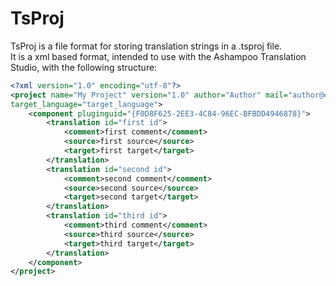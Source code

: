 # TsProj
TsProj is a file format for storing translation strings in a .tsproj file.\
It is a xml based format, intended to use with the Ashampoo Translation Studio,
with the following structure:

```xml
<?xml version="1.0" encoding="utf-8"?>
<project name="My Project" version="1.0" author="Author" mail="author@email.com" source_language="source_language"
target_language="target_language">
    <component pluginguid="{F0D8F625-2EE3-4C84-96EC-BFBDD4946878}">
        <translation id="first id">
            <comment>first comment</comment>
            <source>first source</source>
            <target>first target</target>
        </translation>
        <translation id="second id">
            <comment>second comment</comment>
            <source>second source</source>
            <target>second target</target>
        </translation>
        <translation id="third id">
            <comment>third comment</comment>
            <source>third source</source>
            <target>third target</target>
        </translation>
    </component>
</project>
```